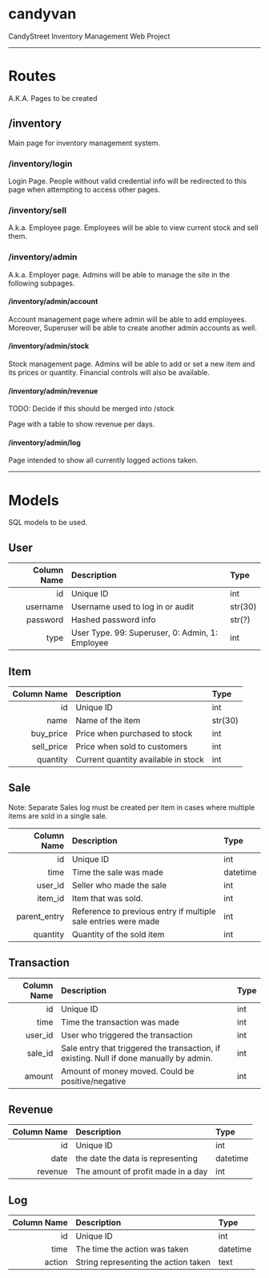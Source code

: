 # candyvan

CandyStreet Inventory Management Web Project

---

# Routes

A.K.A. Pages to be created

## /inventory

Main page for inventory management system.

### /inventory/login

Login Page. People without valid credential info will be redirected to this page when attempting to access other pages.

### /inventory/sell

A.k.a. Employee page. Employees will be able to view current stock and sell them.

### /inventory/admin

A.k.a. Employer page. Admins will be able to manage the site in the following subpages.

#### /inventory/admin/account

Account management page where admin will be able to add employees. Moreover, Superuser will be able to create another admin accounts as well.

#### /inventory/admin/stock

Stock management page. Admins will be able to add or set a new item and its prices or quantity. Financial controls will also be available.

#### /inventory/admin/revenue

TODO: Decide if this should be merged into /stock

Page with a table to show revenue per days.

#### /inventory/admin/log

Page intended to show all currently logged actions taken.

---

# Models

SQL models to be used.

## User

| Column Name | Description | Type |
|        ---: | :---        | :--- |
| id | Unique ID | int |
| username | Username used to log in or audit | str(30) |
| password | Hashed password info | str(?) |
| type | User Type. 99: Superuser, 0: Admin, 1: Employee | int |

## Item

| Column Name | Description | Type |
|        ---: | :---        | :--- |
| id | Unique ID | int |
| name | Name of the item | str(30) |
| buy_price | Price when purchased to stock | int |
| sell_price | Price when sold to customers | int |
| quantity | Current quantity available in stock | int |

## Sale

Note: Separate Sales log must be created per item in cases where multiple items are sold in a single sale.

| Column Name | Description | Type |
|        ---: | :---        | :--- |
| id | Unique ID | int |
| time | Time the sale was made | datetime |
| user_id | Seller who made the sale | int |
| item_id | Item that was sold. | int |
| parent_entry | Reference to previous entry if multiple sale entries were made | int |
| quantity | Quantity of the sold item | int |

## Transaction

| Column Name | Description | Type |
|        ---: | :---        | :--- |
| id | Unique ID | int |
| time | Time the transaction was made | int |
| user_id | User who triggered the transaction | int |
| sale_id | Sale entry that triggered the transaction, if existing. Null if done manually by admin. | int |
| amount | Amount of money moved. Could be positive/negative | int |

## Revenue

| Column Name | Description | Type |
|        ---: | :---        | :--- |
| id | Unique ID | int |
| date | the date the data is representing | datetime |
| revenue | The amount of profit made in a day | int |

## Log

| Column Name | Description | Type |
|        ---: | :---        | :--- |
| id | Unique ID | int |
| time | The time the action was taken | datetime |
| action | String representing the action taken | text |
